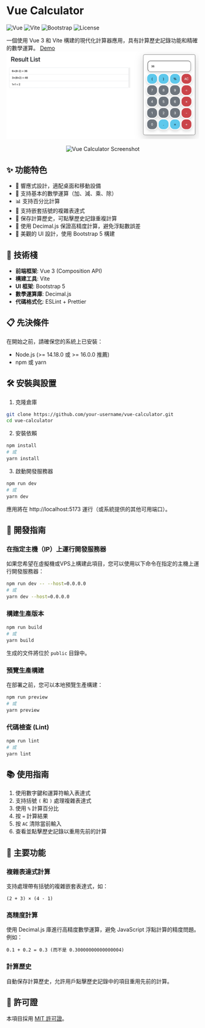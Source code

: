 # Vue Calculator

![Vue](https://img.shields.io/badge/Vue.js-3.2-4FC08D?style=flat&logo=vue.js&logoColor=white)
![Vite](https://img.shields.io/badge/Vite-4.3-646CFF?style=flat&logo=vite&logoColor=white)
![Bootstrap](https://img.shields.io/badge/Bootstrap-5.1-7952B3?style=flat&logo=bootstrap&logoColor=white)
![License](https://img.shields.io/badge/License-MIT-blue.svg)

一個使用 Vue 3 和 Vite 構建的現代化計算器應用，具有計算歷史記錄功能和精確的數學運算。
[Demo](http://daniel.pages.nilm.cc/vue-calculator)
![thumbnail](img/thumbnail.jpg)

<p align="center">
  <img src="https://via.placeholder.com/600x400?text=Vue+Calculator" alt="Vue Calculator Screenshot" width="600">
</p>

## ✨ 功能特色

- 📱 響應式設計，適配桌面和移動設備
- 🧮 支持基本的數學運算（加、減、乘、除）
- 📊 支持百分比計算
- 🔄 支持嵌套括號的複雜表達式
- 📝 保存計算歷史，可點擊歷史記錄重複計算
- 🔢 使用 Decimal.js 保證高精度計算，避免浮點數誤差
- 🎨 美觀的 UI 設計，使用 Bootstrap 5 構建

## 🚀 技術棧

- **前端框架**: Vue 3 (Composition API)
- **構建工具**: Vite
- **UI 框架**: Bootstrap 5
- **數學運算庫**: Decimal.js
- **代碼格式化**: ESLint + Prettier

## 📋 先決條件

在開始之前，請確保您的系統上已安裝：

- Node.js (>= 14.18.0 或 >= 16.0.0 推薦)
- npm 或 yarn

## 🛠️ 安裝與設置

1. 克隆倉庫

```bash
git clone https://github.com/your-username/vue-calculator.git
cd vue-calculator
```

2. 安裝依賴

```bash
npm install
# 或
yarn install
```

3. 啟動開發服務器

```bash
npm run dev
# 或
yarn dev
```

應用將在 http://localhost:5173 運行（或系統提供的其他可用端口）。

## 🔧 開發指南

### 在指定主機（IP）上運行開發服務器

如果您希望在虛擬機或VPS上構建此項目，您可以使用以下命令在指定的主機上運行開發服務器：

```bash
npm run dev -- --host=0.0.0.0
# 或
yarn dev --host=0.0.0.0
```

### 構建生產版本

```bash
npm run build
# 或
yarn build
```

生成的文件將位於 `public` 目錄中。

### 預覽生產構建

在部署之前，您可以本地預覽生產構建：

```bash
npm run preview
# 或
yarn preview
```

### 代碼檢查 (Lint)

```bash
npm run lint
# 或
yarn lint
```

## 📚 使用指南

1. 使用數字鍵和運算符輸入表達式
2. 支持括號 `(` 和 `)` 處理複雜表達式
3. 使用 `%` 計算百分比
4. 按 `=` 計算結果
5. 按 `AC` 清除當前輸入
6. 查看並點擊歷史記錄以重用先前的計算

## 🧩 主要功能

### 複雜表達式計算

支持處理帶有括號的複雜嵌套表達式，如：
```
(2 + 3) × (4 - 1)
```

### 高精度計算

使用 Decimal.js 庫進行高精度數學運算，避免 JavaScript 浮點計算的精度問題。例如：
```
0.1 + 0.2 = 0.3 (而不是 0.30000000000000004)
```

### 計算歷史

自動保存計算歷史，允許用戶點擊歷史記錄中的項目重用先前的計算。

## 📜 許可證

本項目採用 [MIT 許可證](LICENSE)。

